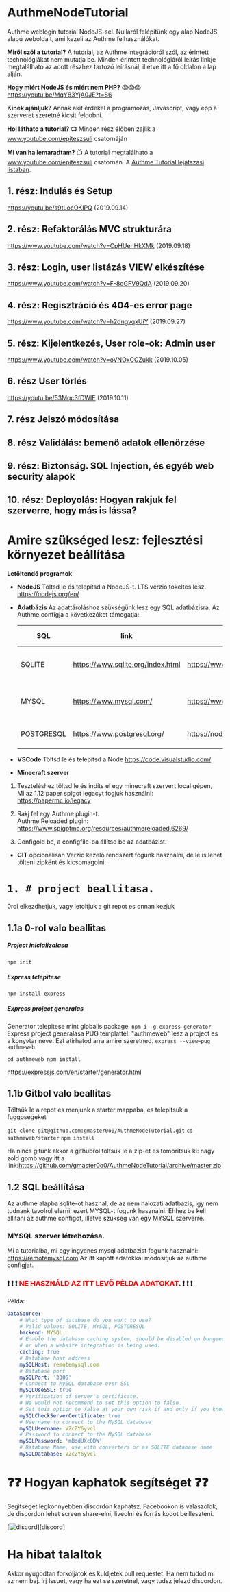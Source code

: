 # AuthmeNodeTutorial

Authme weblogin tutorial NodeJS-sel. Nulláról felépítünk egy alap NodeJS alapú weboldalt, ami kezeli az Authme felhasználókat.

**Miről szól a tutorial?**
A tutorial, az Authme integrációról szól, az érintett technológiákat nem mutatja be. Minden érintett technológiáról leírás linkje megtalálható az adott részhez tartozó leírásnál, illetve itt a fő oldalon a lap alján.

**Hogy miért NodeJS és miért nem PHP?** :scream::scream::scream:
https://youtu.be/MqY83YjA0JE?t=86

**Kinek ajánljuk?**
Annak akit érdekel a programozás, Javascript, vagy épp a szerveret szeretné kicsit feldobni.

**Hol láthato a tutorial?**
:tv: Minden rész élőben zajlik a www.youtube.com/epiteszsuli csatornáján

**Mi van ha lemaradtam?**
:tv: A tutorial megtalálható a www.youtube.com/epiteszsuli csatornán. A [Authme Tutorial lejátszasi listaban](https://www.youtube.com/playlist?list=PLYHEY0QLer7vKZ97ru7w37_NdU93czhlp).

## 1. rész: Indulás és Setup

https://youtu.be/s9tLocOKlPQ (2019.09.14)

## 2. rész: Refaktorálás MVC strukturára

https://www.youtube.com/watch?v=CpHUenHkXMk (2019.09.18)

## 3. rész: Login, user listázás VIEW elkészítése

https://www.youtube.com/watch?v=F-8oGFV9QdA (2019.09.20)

## 4. rész: Regisztráció és 404-es error page

https://www.youtube.com/watch?v=h2dngvqxUiY (2019.09.27)

## 5. rész: Kijelentkezés, User role-ok: Admin user

https://www.youtube.com/watch?v=oVNOxCCZukk (2019.10.05)

## 6. rész User törlés

https://youtu.be/53Mqc3fDWIE (2019.10.11)

## 7. rész Jelszó módosítása

## 8. rész Validálás: bemenő adatok ellenörzése

## 9. rész: Biztonság. SQL Injection, és egyéb web security alapok

## 10. rész: Deployolás: Hogyan rakjuk fel szerverre, hogy más is lássa?

# Amire szükséged lesz: fejlesztési környezet beállítása

**Letöltendő programok**

- **NodeJS**
  Töltsd le és telepítsd a NodeJS-t. LTS verzio tokeltes lesz.
  https://nodejs.org/en/

- **Adatbázis**
  Az adattároláshoz szükségünk lesz egy SQL adatbázisra.
  Az Authme configja a következóket támogatja:

  | SQL        | link                              | package leírás                        | telepítő parancs           |
  | ---------- | --------------------------------- | ------------------------------------- | -------------------------- |
  | SQLITE     | https://www.sqlite.org/index.html | https://www.npmjs.com/package/mysql2  | npm install --save mysql2  |
  | MYSQL      | https://www.mysql.com/            | https://www.npmjs.com/package/sqlite3 | npm install --save sqlite3 |
  | POSTGRESQL | https://www.postgresql.org/       | https://node-postgres.com/            | npm install pg             |

- **VSCode**
  Töltsd le és telepítsd a Node
  https://code.visualstudio.com/

- **Minecraft szerver**

1. Teszteléshez töltsd le és indíts el egy minecraft szervert local gépen,\
   Mi az 1.12 paper spigot legacyt fogjuk használni: https://papermc.io/legacy

2. Rakj fel egy Authme plugin-t.\
   Authme Reloaded plugin: https://www.spigotmc.org/resources/authmereloaded.6269/

3. Configold be, a configfile-ba állítsd be az adatbázist.

- **GIT** opcionalisan
  Verzio kezelő rendszert fogunk használni, de le is lehet tölteni zipként és kicsomagolni.

# `1. # project beallitasa.`

0rol elkezdhetjuk, vagy letoltjuk a git repot es onnan kezjuk

## 1.1a 0-rol valo beallitas

##### Project inicializalasa

`npm init`

##### **Express** telepitese

`npm install express`

##### Express project generalas

Generator telepitese mint globalis package.
`npm i -g express-generator`
Express project generalasa PUG templattel. "authmeweb" lesz a project es a konyvtar neve. Ezt atirhatod arra amire szeretned.
`express --view=pug authmeweb`

`cd authmeweb npm install`

https://expressjs.com/en/starter/generator.html

## 1.1b Gitbol valo beallitas

Töltsük le a repot es menjunk a starter mappaba, es telepitsuk a fuggosegeket

`git clone git@github.com:gmaster0o0/AuthmeNodeTutorial.git`
`cd authmeweb/starter`
`npm install`

Ha nincs gitunk akkor a githubrol toltsuk le a zip-et es tomoritsuk ki: nagy zold gomb vagy itt a link:https://github.com/gmaster0o0/AuthmeNodeTutorial/archive/master.zip

## 1.2 SQL beállítása

Az authme alapba sqlite-ot hasznal, de az nem halozati adatbazis, igy nem tudnank tavolrol elerni, ezert MYSQL-t fogunk hasznalni. Ehhez be kell allitani az authme configot, illetve szukseg van egy MYSQL szerverre.

### MYSQL szerver létrehozása.

Mi a tutorialba, mi egy ingyenes mysql adatbazist fogunk hasznalni:
https://remotemysql.com
Az itt kapott adatokkal modositjuk az authme configjat.

### :heavy_exclamation_mark: :heavy_exclamation_mark: :heavy_exclamation_mark: <span style="color:red">**NE HASZNÁLD AZ ITT LEVŐ PÉLDA ADATOKAT**</span>. :heavy_exclamation_mark: :heavy_exclamation_mark: :heavy_exclamation_mark:

Példa:

```Yaml
DataSource:
    # What type of database do you want to use?
    # Valid values: SQLITE, MYSQL, POSTGRESQL
    backend: MYSQL
    # Enable the database caching system, should be disabled on bungeecord environments
    # or when a website integration is being used.
    caching: true
    # Database host address
    mySQLHost: remotemysql.com
    # Database port
    mySQLPort: '3306'
    # Connect to MySQL database over SSL
    mySQLUseSSL: true
    # Verification of server's certificate.
    # We would not recommend to set this option to false.
    # Set this option to false at your own risk if and only if you know what you're doing
    mySQLCheckServerCertificate: true
    # Username to connect to the MySQL database
    mySQLUsername: VZcZY6yvcl
    # Password to connect to the MySQL database
    mySQLPassword: 'mBddUXcQDW'
    # Database Name, use with converters or as SQLITE database name
    mySQLDatabase: VZcZY6yvcl
```

# :question::question: Hogyan kaphatok segítséget :question::question:

Segitseget legkonnyebben discordon kaphatsz. Facebookon is valaszolok, de discordon lehet screen share-elni, liveolni és forrás kodot beilleszteni.

[![discord](https://discordapp.com/api/guilds/329854736998334464/embed.png?style=banner3)][discord]

# Ha hibat talaltok

Akkor nyugodtan forkoljatok es kuldjetek pull requestet. Ha nem tudod mi az nem baj. Irj Issuet, vagy ha ezt se szeretnel, vagy tudsz jelezd discordon.
